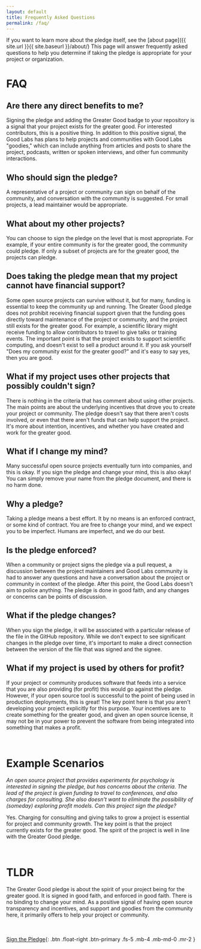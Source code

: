 ```yaml
---
layout: default
title: Frequently Asked Questions
permalink: /faq/
---
```


If you want to learn more about the pledge itself, see the [about page]({{ site.url }}{{ site.baseurl }}/about/)
This page will answer frequently asked questions to help you determine if taking the pledge 
is appropriate for your project or organization.

# FAQ

## Are there any direct benefits to me?

Signing the pledge and adding the Greater Good badge to your repository is
a signal that your project exists for the greater good. For interested contributors,
this is a positive thing. In addition to this positive signal, the Good Labs
has plans to help projects and communities with Good Labs "goodies," which can
include anything from articles and posts to share the project, podcasts, written
or spoken interviews, and other fun community interactions.

## Who should sign the pledge?

A representative of a project or community can sign on behalf of the community,
and conversation with the community is suggested. For small projects, a lead 
maintainer would be appropriate. 

## What about my other projects?

You can choose to sign the pledge on the level that is most appropriate. For example,
if your entire community is for the greater good, the community could pledge. If only
a subset of projects are for the greater good, the projects can pledge.


## Does taking the pledge mean that my project cannot have financial support?

Some open source projects can survive without it, but for many, funding is essential to
keep the community up and running. The Greater Good pledge does not prohibit receiving financial
support given that the funding goes directly toward maintenance of the project or community,
and the project still exists for the greater good. For example, a scientific library
might receive funding to allow contributors to travel to give talks or training events.
The important point is that the project exists to support scientific computing, and doesn't
exist to sell a product around it. If you ask yourself "Does my community exist for the
greater good?" and it's easy to say yes, then you are good.


## What if my project uses other projects that possibly couldn't sign?

There is nothing in the criteria that has comment about using other projects. 
The main points are about the underlying incentives that drove you to create your project
or community. The pledge doesn't say that there aren't costs involved, or even that there aren't 
funds that can help support the project. It's more about intention, incentives, 
and whether you have created and work for the greater good.


## What if I change my mind?

Many successful open source projects eventually turn into companies, and this is okay.
If you sign the pledge and change your mind, this is also okay! You can simply
remove your name from the pledge document, and there is no harm done.

## Why a pledge?

Taking a pledge means a best effort. It by no means is an enforced contract,
or some kind of contract. You are free to change your mind, and we expect you
to be imperfect. Humans are imperfect, and we do our best.

## Is the pledge enforced?

When a community or project signs the pledge via a pull request, a discussion
between the project maintainers and Good Labs community is had to answer any questions
and have a conversation about the project or community in context of the pledge.
After this point, the Good Labs doesn't aim to police anything. The pledge is
done in good faith, and any changes or concerns can be points of discussion.

## What if the pledge changes?

When you sign the pledge, it will be associated with a particular release of the
file in the GitHub repository. While we don't expect to see significant changes
in the pledge over time, it's important to make a direct connection between the
version of the file that was signed and the signee.

## What if my project is used by others for profit?

If your project or community produces software that feeds into a service
that you are also providing (for profit) this would go against the pledge. However,
if your open source tool is successful to the point of being used in production
deployments, this is great! The key point here is that *you* aren't developing your
project explicitly for this purpose. Your incentives are to create something for
the greater good, and given an open source license, it may not be in your power
to prevent the software from being integrated into something that makes a profit.


<br>

# Example Scenarios

*An open source project that provides experiments for psychology is interested
in signing the pledge, but has concerns about the criteria. The lead of the project
is given funding to travel to conferences, and also charges for consulting. She also 
doesn't want to eliminate the possibility of (someday) exploring profit models. 
Can this project sign the pledge?*

Yes. Charging for consulting and giving talks to grow a project is essential 
for project and community growth. The key point is that the project currently
exists for the greater good. The spirit of the project is well in line with
the Greater Good pledge.


<br>

# TLDR

The Greater Good pledge is about the spirit of your project being for the greater
good. It is signed in good faith, and enforced in good faith. There is no binding to
change your mind. As a positive signal of having open source transparency and incentives,
and support and goodies from the community here, it primarily offers to help 
your project or community.

<br><br>
[Sign the Pledge](https://github.com/good-labs/greater-good-pledge/edit/master/pledge.csv){: .btn .float-right .btn-primary .fs-5 .mb-4 .mb-md-0 .mr-2 }
